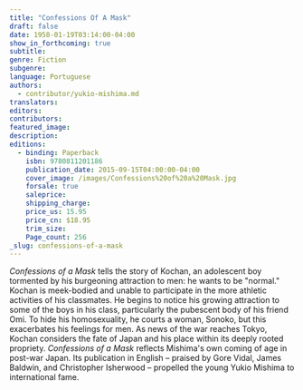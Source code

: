 ```yaml
---
title: "Confessions Of A Mask"
draft: false
date: 1958-01-19T03:14:00-04:00
show_in_forthcoming: true
subtitle:
genre: Fiction
subgenre:
language: Portuguese
authors:
  - contributor/yukio-mishima.md
translators:
editors:
contributors:
featured_image:
description:
editions:
  - binding: Paperback
    isbn: 9780811201186
    publication_date: 2015-09-15T04:00:00-04:00
    cover_image: /images/Confessions%20of%20a%20Mask.jpg
    forsale: true
    saleprice:
    shipping_charge:
    price_us: 15.95
    price_cn: $18.95
    trim_size:
    Page_count: 256
_slug: confessions-of-a-mask
---
```


_Confessions of a Mask_ tells the story of Kochan, an adolescent boy tormented by his burgeoning attraction to men: he wants to be "normal." Kochan is meek-bodied and unable to participate in the more athletic activities of his classmates. He begins to notice his growing attraction to some of the boys in his class, particularly the pubescent body of his friend Omi. To hide his homosexuality, he courts a woman, Sonoko, but this exacerbates his feelings for men. As news of the war reaches Tokyo, Kochan considers the fate of Japan and his place within its deeply rooted propriety.
_Confessions of a Mask_ reflects Mishima's own coming of age in post-war Japan. Its publication in English – praised by Gore Vidal, James Baldwin, and Christopher Isherwood – propelled the young Yukio Mishima to international fame.

